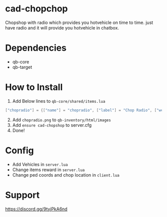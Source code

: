 # cad-chopchop
Chopshop with radio which provides you hotvehicle on time to time. just have radio and it will provide you hotvehicle in chatbox.

# Dependencies

* qb-core
* qb-target

# How to Install

1) Add Below lines to `qb-core/shared/items.lua`

 ```lua
["chopradio"] = {["name"] = "chopradio", ["label"] = "Chop Radio", ["weight"] = 500, ["type"] = "item", ["image"] = "chopradio.png", ["unique"] = false, ["useable"] = true,     ["shouldClose"] = true, ["combinable"] = nil, ["description"] = "Special radio which informs you about cool stuff"},
```
 
2) Add `chopradio.png` to `qb-inventory/html/images`
3) Add `ensure cad-chopshop` to server.cfg
4) Done!

# Config

* Add Vehicles in `server.lua`
* Change items reward in `server.lua`
* Change ped coords and chop location in `client.lua`

# Support

https://discord.gg/9tyjPkA6nd
